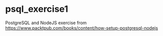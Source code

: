 # psql_exercise1

PostgreSQL and NodeJS exercise from https://www.packtpub.com/books/content/how-setup-postgresql-nodejs
